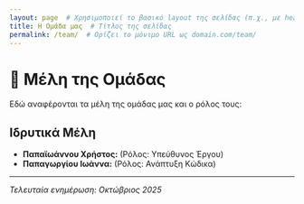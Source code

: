 ```yaml
---
layout: page  # Χρησιμοποιεί το βασικό layout της σελίδας (π.χ., με header/footer)
title: Η Ομάδα μας  # Τίτλος της σελίδας
permalink: /team/  # Ορίζει το μόνιμο URL ως domain.com/team/
---
```


# 👥 Μέλη της Ομάδας

Εδώ αναφέρονται τα μέλη της ομάδας μας και ο ρόλος τους:

## Ιδρυτικά Μέλη
* **Παπαϊωάννου Χρήστος:** (Ρόλος: Υπεύθυνος Έργου)
* **Παπαγωργίου Ιωάννα:** (Ρόλος: Ανάπτυξη Κώδικα)


---
*Τελευταία ενημέρωση: Οκτώβριος 2025*
